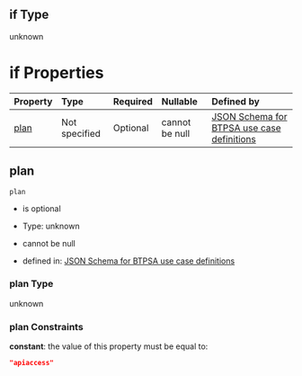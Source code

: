 ## if Type

unknown

# if Properties

| Property      | Type          | Required | Nullable       | Defined by                                                                                                                                                                                                                                    |
| :------------ | :------------ | :------- | :------------- | :-------------------------------------------------------------------------------------------------------------------------------------------------------------------------------------------------------------------------------------------- |
| [plan](#plan) | Not specified | Optional | cannot be null | [JSON Schema for BTPSA use case definitions](btpsa-usecase-properties-services-items-allof-1-then-allof-117-then-allof-0-if-properties-plan.md "undefined#/properties/services/items/allOf/1/then/allOf/117/then/allOf/0/if/properties/plan") |

## plan



`plan`

*   is optional

*   Type: unknown

*   cannot be null

*   defined in: [JSON Schema for BTPSA use case definitions](btpsa-usecase-properties-services-items-allof-1-then-allof-117-then-allof-0-if-properties-plan.md "undefined#/properties/services/items/allOf/1/then/allOf/117/then/allOf/0/if/properties/plan")

### plan Type

unknown

### plan Constraints

**constant**: the value of this property must be equal to:

```json
"apiaccess"
```
